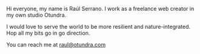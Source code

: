 Hi everyone, my name is Raúl Serrano. I work as a freelance web creator in my own studio Otundra.

I would love to serve the world to be more resilient and nature-integrated. Hop all my bits go in go direction.

You can reach me at raul@otundra.com
